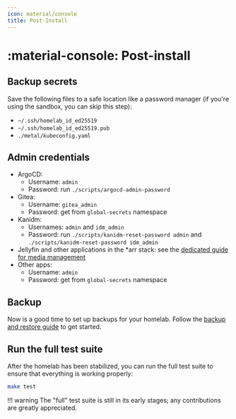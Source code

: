 ```yaml
---
icon: material/console
title: Post-Install
---
```


# :material-console: Post-install

## Backup secrets

Save the following files to a safe location like a password manager (if you're using the sandbox, you can skip this step):

- `~/.ssh/homelab_id_ed25519`
- `~/.ssh/homelab_id_ed25519.pub`
- `./metal/kubeconfig.yaml`

## Admin credentials

- ArgoCD:
    - Username: `admin`
    - Password: run `./scripts/argocd-admin-password`
- Gitea:
    - Username: `gitea_admin`
    - Password: get from `global-secrets` namespace
- Kanidm:
    - Usernames: `admin` and `idm_admin`
    - Password: run `./scripts/kanidm-reset-password admin` and `./scripts/kanidm-reset-password idm_admin`
- Jellyfin and other applications in the \*arr stack: see the [dedicated guide for media management](../guides/how_to_for_media_management.md)
- Other apps:
    - Username: `admin`
    - Password: get from `global-secrets` namespace

## Backup

Now is a good time to set up backups for your homelab.
Follow the [backup and restore guide](../guides/how_to_backup_and_restore.md) to get started.

## Run the full test suite

After the homelab has been stabilized, you can run the full test suite to ensure that everything is working properly:

```sh
make test
```

!!! warning
    The "full" test suite is still in its early stages; any contributions are greatly appreciated.
